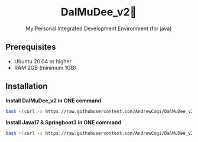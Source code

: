 <h1 align="center">
DalMuDee_v2🌙
</h1>

<p align="center">
My Personal Integrated Development Environment (for java)
</p>

## Prerequisites

* Ubuntu 20.04 or higher
* RAM 2GB (minimum 1GB)

## Installation

**Install DalMuDee_v2 in ONE command**

```bash
bash <(curl -s https://raw.githubusercontent.com/AndrewCogi/DalMuDee_v2/master/Installer_DalMuDee_v2.sh)
```

**Install Java17 & Springboot3 in ONE command**

```bash
bash <(curl -s https://raw.githubusercontent.com/AndrewCogi/DalMuDee_v2/master/Installer_Java17_Springboot3.sh)
```